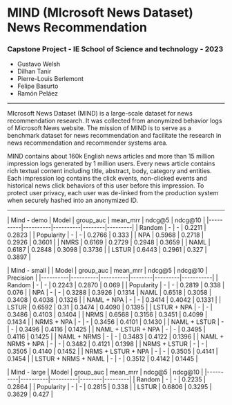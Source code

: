 # **MIND (MIcrosoft News Dataset) News Recommendation**
### Capstone Project - IE School of Science and technology - 2023

- Gustavo Welsh
- Dilhan Tanir
- Pierre-Louis Berlemont
- Felipe Basurto
- Ramón Peláez
-----------------

MIcrosoft News Dataset (MIND) is a large-scale dataset for news recommendation research. It was collected from anonymized behavior logs of Microsoft News website. The mission of MIND is to serve as a benchmark dataset for news recommendation and facilitate the research in news recommendation and recommender systems area.

MIND contains about 160k English news articles and more than 15 million impression logs generated by 1 million users. Every news article contains rich textual content including title, abstract, body, category and entities. Each impression log contains the click events, non-clicked events and historical news click behaviors of this user before this impression. To protect user privacy, each user was de-linked from the production system when securely hashed into an anonymized ID.

----------------

| Mind - demo 
| Model   | group_auc | mean_mrr | ndcg@5 | ndcg@10 |
|----------|----------|----------|--------|---------|
| Random    |   -  |   -  | 0.2211 |  0.2823 |
| Popularity    |   -  |   -  | 0.2766 |  0.333 |
| NPA    |   0.5968   |   0.2718   | 0.2926  |  0.3601 |
| NMRS    |   0.6169  |   0.2729  | 0.2948 |  0.3659 |
| NAML    |   0.6187  |   0.2848  | 0.3098 |  0.3736 |
| LSTUR    |   0.6443  |   0.2961  | 0.327 |  0.3897 |


| Mind - small |
| Model | group_auc | mean_mrr | ndcg@5 | ndcg@10 | Precision |
|----------|----------|----------|--------|---------|-----------|
| Random    |   -  |   -  | 0.2243 |  0.2870 | 0.069 |
| Popularity    |   -  |   -  | 0.2819 |  0.338 | 0.076 |
| NPA	| - |	-	| 0.3288 |	0.3926 |	0.1314
| NAML    |   0.6518  |   0.3058  | 0.3408 |  0.4038 | 0.1326 |
| NAML + NPA    |   -  |   -  | 0.3414 |  0.4042 | 0.1331 |
| LSTUR    |   0.6592  |   0.31  | 0.3474 |  0.4090 | 0.1395 |
| LSTUR + NPA |   -  |   -  | 0.3486 |  0.4103 | 0.1404 |
| NRMS    |   0.6568  |   0.3156  | 0.3451 |  0.4099 | 0.1434 |
| NRMS + NPA    |   -  |   -  | 0.3456 |  0.4101 | 0.1430 |
| NAML + LSTUR    |   -  |   -  | 0.3496 |  0.4116 | 0.1425 |
| NAML + LSTUR + NPA    |   -  |   -  | 0.3495 |  0.4116 | 0.1425 |
| NAML + NRMS    |   -  |   -  | 0.3483 |  0.4122 | 0.1396 |
| NAML + NRMS + NPA    |   -  |   -  | 0.3482 |  0.4121 | 0.1398 |
| NRMS + LSTUR    |   -  |   -  | 0.3505 |  0.4140 | 0.1452 |
| NRMS + LSTUR + NPA    |   -  |   -  | 0.3505 |  0.4141 | 0.1454 |
| LSTUR + NRMS + NAML |   -  |   -  | 0.3512 | 0.4142 | 0.1445 |


| Mind - large
| Model   | group_auc | mean_mrr | ndcg@5 | ndcg@10 |
|----------|----------|----------|--------|---------|
| Random    |   -  |   -  | 0.2235 |  0.2864 |
| Popularity    |   -  |   -  | 0.2815 |  0.338 |
| LSTUR    |   0.6806  |   0.3295  | 0.3629 |  0.427 |
